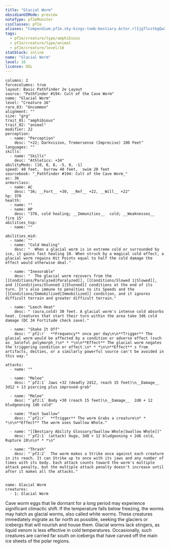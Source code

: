 ```yaml
---
title: "Glacial Worm"
obsidianUIMode: preview
noteType: pf2eMonster
cssClasses: pf2e
aliases: "Compendium.pf2e.sky-kings-tomb-bestiary.Actor.rlIjgTlvztbgQwXw" 
tags:
  - pf2e/creature/type/amphibious
  - pf2e/creature/type/animal
  - pf2e/creature/level/16
statblock: inline
name: "Glacial Worm"
level: 16
license: OGL
---
```


```statblock
columns: 2
forcecolumns: true
layout: Basic Pathfinder 2e Layout
source: "Pathfinder #194: Cult of the Cave Worm"
name: "Glacial Worm"
level: "Creature 16"
rare_03: "Uncommon"
alignment: ""
size: "grg"
trait_01: "amphibious"
trait_02: "animal"
modifier: 22
perception:
  - name: "Perception"
    desc: "+22; Darkvision, Tremorsense (Imprecise) 100 Feet"
languages: ""
skills:
  - name: "Skills"
    desc: "Athletics: +34"
abilityMods: [10, 0, 8, -5, 0, -1]
speed: 40 feet,  burrow 40 feet,  swim 20 feet
sourcebook: "_Pathfinder #194: Cult of the Cave Worm_"
ac: 36
armorclass:
  - name: AC
    desc: "36; __Fort__ +30, __Ref__ +22, __Will__ +22"
hp: 370
health:
  - name: ""
  - name: HP
    desc: "370, cold healing; __Immunities__  cold; __Weaknesses__ fire 15"
abilities_top:
  - name: ""

abilities_mid:
  - name: ""
  - name: "Cold Healing"
    desc: "  When a glacial worm is in extreme cold or surrounded by ice, it gains fast healing 10. When struck by a magical cold effect, a glacial worm regains Hit Points equal to half the cold damage the effect would otherwise deal."

  - name: "Inexorable"
    desc: "  The glacial worm recovers from the [[Conditions/Paralyzed|Paralyzed]], [[Conditions/Slowed 1|Slowed]], and [[Conditions/Stunned 1|Stunned]] conditions at the end of its turn. It's also immune to penalties to its Speeds and the [[Conditions/Immobilized|Immobilized]] condition, and it ignores difficult terrain and greater difficult terrain."

  - name: "Leech Heat"
    desc: " (aura,cold) 30 feet. A glacial worm's intense cold absorbs heat. Creatures that start their turn within the area take 3d6 cold damage (DC 34 Fortitude check save)."

  - name: "Shake It Off"
    desc: "`pf2:r`  **Frequency** once per day\n\n**Trigger** The glacial worm would be affected by a condition or adverse effect (such as _baleful polymorph_)\n* * *\n\n**Effect** The glacial worm negates the triggering condition or effect.\n* * *\n\n**Effect** s from artifacts, deities, or a similarly powerful source can't be avoided in this way."

attacks:
  - name: ""

  - name: "Melee"
    desc: "`pf2:1` Jaws +32 (deadly 2d12, reach 15 feet)\n__Damage__  3d12 + 13 piercing plus improved-grab"

  - name: "Melee"
    desc: "`pf2:1` Body +30 (reach 15 feet)\n__Damage__  2d8 + 12 bludgeoning 1d6 cold"

  - name: "Fast Swallow"
    desc: "`pf2:r`  **Trigger** The worm Grabs a creature\n* * *\n\n**Effect** The worm uses Swallow Whole."

  - name: "[[Bestiary Ability Glossary/Swallow Whole|Swallow Whole]]"
    desc: "`pf2:1` (attack) Huge, 3d8 + 12 bludgeoning + 2d6 cold, Rupture 28\n\n* * *\n"

  - name: "Thrash"
    desc: "`pf2:2`  The worm makes a Strike once against each creature in its reach. It can Strike up to once with its jaws and any number of times with its body. Each attack counts toward the worm's multiple attack penalty, but the multiple attack penalty doesn't increase until after it makes all the attacks."
 
```

```encounter-table
name: Glacial Worm
creatures:
  - 1: Glacial Worm
```



Cave worm eggs that lie dormant for a long period may experience significant climactic shift. If the temperature falls below freezing, the worms may hatch as glacial worms, also called white worms. These creatures immediately migrate as far north as possible, seeking the glaciers or icebergs that will nourish and house them. Glacial worms lack stingers, as liquid venom is less effective in cold temperatures. Occasionally, such creatures are carried far south on icebergs that have carved off the main ice sheets of the polar regions.
